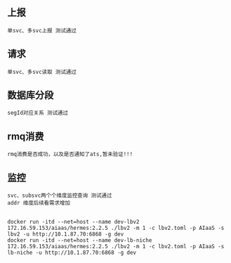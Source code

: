 ## 上报

```
单svc、多svc上报 测试通过
```


## 请求

```
单svc、多svc读取 测试通过
```


## 数据库分段

```
segId对应关系 测试通过
```


## rmq消费

```
rmq消费是否成功，以及是否通知了ats,暂未验证!!!
```


## 监控
```
svc、subsvc两个个维度监控查询 测试通过
addr 维度后续看需求增加
```

## 
```
docker run -itd --net=host --name dev-lbv2 172.16.59.153/aiaas/hermes:2.2.5 ./lbv2 -m 1 -c lbv2.toml -p AIaaS -s lbv2 -u http://10.1.87.70:6868 -g dev
docker run -itd --net=host --name dev-lb-niche 172.16.59.153/aiaas/hermes:2.2.5 ./lbv2 -m 1 -c lbv2.toml -p AIaaS -s lb-niche -u http://10.1.87.70:6868 -g dev
```